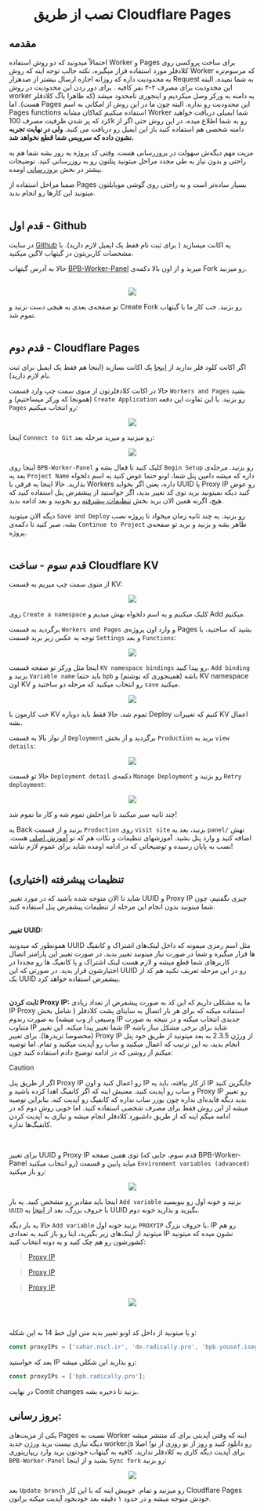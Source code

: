 <h1 align="center">نصب از طریق Cloudflare Pages</h1>

## مقدمه
احتمالاً میدونید که دو روش استفاده Worker و Pages برای ساخت پروکسی روی کلادفلر مورد استفاده قرار میگیره، نکته جالب توجه اینه که روش Worker که مرسوم‌تره یه محدودیت داره که روزانه اجازه ارسال بیشتر از صدهزار Request  به شما نمیده. البته این محدودیت برای مصرف ۲-۳ نفر کافیه . برای دور زدن این محدودیت در روش worker  یه دامنه به ورکر وصل میکردیم  و اینجوری نامحدود میشد (که ظاهرا باگ کلادفلر هست). اما Pages این محدودیت رو نداره. البته چون ما در این روش از امکانی به اسم Pages functions استفاده میکنیم  کماکان مشابه Worker شما ایمیلی دریافت خواهید کرد که پر شدن ظرفیت مصرف 100k رو به شما اطلاع میده، در این روش حتی اگر از دامنه شخصی هم استفاده کنید باز این ایمیل رو دریافت می کنید. **ولی در نهایت تجربه نشون داده که سرویس شما قطع نخواهد شد.**

مزیت  مهم دیگه‌ش سهولت در یروزرسانی هست. وقتی کد پروژه به روز بشه شما هم به راحتی و بدون نیاز به طی مجدد مراحل میتونید پنلتون رو به روزرسانی کنید. توضیحات بیشتر در بخش [بروزرسانی](#بروز-رسانی) اومده.

ضمنا مراحل استفاده از Pages بسیار ساده‌تر است و به راحتی روی گوشی موبایلتون میتونید این کارها رو انجام بدید.<br><br>

## قدم اول - Github
در سایت [Github](https://github.com/signup) یه اکانت میسازید ( برای ثبت نام فقط یک ایمیل لازم دارید). با مشخصات کاربریتون در گیتهاب لاگین میکنید.

حالا به آدرس گیتهاب [BPB-Worker-Panel](https://github.com/NiREvil/bia-pain-bache) میرید و از اون بالا دکمه‌ی Fork رو میزنید.
<br><br>
<p align="center">
  <img src="assets/images/Fork_repo.jpg">
</p>

تو صفحه‌ی بعدی به هیچی دست نزنید و Create Fork رو بزنید. خب کار ما با گیتهاب تموم شد.
<br><br>

## قدم دوم - Cloudflare Pages
اگر اکانت کلود فلر ندارید از [اینجا](https://dash.cloudflare.com/sign-up) یک اکانت بسازید (اینجا هم فقط یک ایمیل برای ثبت نام لازم دارید).

حالا در اکانت کلادفلرتون از منوی سمت چپ وارد قسمت `Workers and Pages` بشید (همونجا که ورکر میساختیم) و `Create Application` رو بزنید. با این تفاوت این دفعه `Pages` رو انتخاب میکنیم:

<p align="center">
  <img src="assets/images/Pages_application.jpg">
</p>

اینجا `Connect to Git` رو میزنید و میرید مرحله بعد:

<p align="center">
  <img src="assets/images/Connect_to_git.jpg">
</p>

اینجا روی `BPB-Worker-Panel` کلیک کنید تا فعال بشه و `Begin Setup` رو بزنید. مرحله‌ی بعد یه `Project Name` داره که میشه دامین پنل شما، اونو حتما عوض کنید یه اسم دلخواه بذارید. حالا اینجا یه فرقی با Workers داره، یعنی اگر بخواید UUID یا Proxy IP رو عوض کنید دیکه نمیتونید برید توی کد تغییر بدید، اگر خواستید از پیشفرض پنل استفاده کنید که هیچ، اگرنه همین الان برید بخش [تنظیمات پیشرفته](#تنظیمات-پیشرفته-اختیاری) رو بخونید و بعد ادامه بدید.

دیگه الان میتونید `Save and Deploy` رو بزنید.
یه چند ثانیه زمان میخواد تا پروژه نصب بشه، صبر کنید تا دکمه‌ی `Continue to Project` ظاهر بشه و بزنید و برید تو صفحه‌ی پروژه.
<br><br>
## قدم سوم - ساخت Cloudflare KV
از منوی سمت چپ میریم به قسمت KV:

<p align="center">
  <img src="assets/images/Nav_dash_kv.jpg">
</p>

روی `Create a namespace` کلیک میکنیم و یه اسم دلخواه بهش میدیم و Add میکنیم.


برگردید به قسمت `Workers and Pages` و وارد اون پروژه‌ی Pages بشید که ساختید، با توجه به عکس زیر برید قسمت `Settings` و بعد `Functions`:

<p align="center">
  <img src="assets/images/Settings_functions.jpg">
</p>


اینجا مثل ورکر تو صفحه قسمت `KV namespace bindings` رو پیدا کنید، `Add binding` بزنید و `Variable name` باید حتما `bpb` باشه (همینجوری که نوشتم) و KV namespace اون KV رو انتخاب میکنید که مرحله دو ساختید و `save` میکنید.

<p align="center">
  <img src="assets/images/Pages_bind_kv.jpg">
</p>

خب کارمون با KV تموم شد، حالا فقط باید دوباره Deploy کنیم که تغییرات KV اعمال بشه.

از نوار بالا به قسمت `Deployment` برگردید و از بخش `Production` برید به `view details`:

<p align="center">
  <img src="assets/images/Pages_production_details.jpg">
</p>

حالا تو قسمت `Deployment detail` دکمه‌ی `Manage Deployment` رو بزنید و `Retry deployment`:

<p align="center">
  <img src="assets/images/Pages_retry_deployment.jpg">
</p>

چند ثانیه صبر میکنید تا مراحلش تموم شه و کار ما تموم شد!

یه Back بزنید و از قسمت `Production` روی `visit site` بزنید، بعد یه `panel/` تهش اضافه کنید و وارد پنل بشید.
آموزشهای تنظیمات و نکات هم که تو [آموزش اصلی](configuration_fa.md)  هست.
نصب به پایان رسیده و توضیحاتی که در ادامه اومده شاید برای عموم لازم نباشه!
<br><br>
##  تنظیمات پیشرفته (اختیاری)
شاید تا الان متوجه شده باشید که در مورد تغییر UUID و Proxy IP چیزی نگفتیم، چون شما میتونید بدون انجام این مرحله از تنظیمات پیشفرض پنل استفاده کنید.
<br><br>

**تغییر UUID:**

همونطور که میدونید UUID  مثل اسم رمزی میمونه که داخل لینک‌های اشتراک و کانفیگ ها قرار میگیره و شما در صورت نیاز میتونید تغییر بدید. در صورت تغییر این پارامتر اتصال کاربرهای شما قطع میشه  و لازم هست لینک اشتراک و یا کانفیگ ها رو مجددا در اختیارشون قرار بدید. در صورتی که این UUID رو در این مرحله تعریف نکنید هم کد از یک UUID پیشفرض استفاده خواهد کرد.
<br><br>

**ثابت کردن Proxy IP:**
ما یه مشکلی داریم که این کد به صورت پیشفرض از تعداد زیادی IP Proxy استفاده میکنه که برای هر بار اتصال به سایتای پشت کلادفلر ( شامل بخش وسیعی از وب میشه) به صورت رندوم IP جدیدی انتخاب میکنه و در نتیجه به صورت متناوب IP شما تغییر پیدا میکنه. این تغییر IP شاید برای برخی مشکل ساز باشه (مخصوصا تریدرها). برای تغییر Proxy IP از ورژن 2.3.5 به بعد میتونید از طریق خود پنل انجام بدید، به این ترتیب که اعمال میکنید و ساب رو آپدیت میکنید و تمام. اما توصیه میکنم از روشی که در ادامه توضیح دادم استفاده کنید چون:

> [!CAUTION]
> اگر از طریق پنل Proxy IP رو اعمال کنید و اون IP از کار بیافته، باید یه IP جایگزین کنید و ساب رو آپدیت کنید. معنیش اینه که اگر کانفیگ اهدا کرده باشید و Proxy IP رو تغییر بدید دیگه فایده‌ای نداره چون یوزر ساب نداره که کانفیگ رو آپدیت کنه. بنابراین توصیه میشه از این روش فقط برای مصرف شخصی استفاده کنید. اما خوبی روش دوم که در ادامه میگم اینه که از طریق داشبورد کلادفلر انجام میشه و نیازی به آپدیت کردن کانفیگ‌ها نداره.


<br>

برای تغییر UUID و Proxy IP توی همین صفحه (قدم سوم، جایی که BPB-Worker-Panel رو انتخاب میکنید) میاید پایین و قسمت `Environment variables (advanced)` رو باز میکنید:

<p align="center">
  <img src="assets/images/Pages_env_vars.jpg">
</p>

اینجا باید مقادیر رو مشخص کنید. یه بار `Add variable` بزنید و خونه اول رو بنویسید `UUID` با حروف بزرگ، بعد از [اینجا](https://www.uuidgenerator.net/) یه UUID بگیرید و بذارید خونه دوم.

حالا یه بار دیگه `Add variable` بزنید خونه اول `PROXYIP` با حروف بزرگ، IP رو هم میتونید از لینک‌های زیر بگیرید، اینا رو باز کنید یه تعدادی IP نشون میده که میتونید کشورشون رو هم چک کنید و یه دونه انتخاب کنید:

>[Proxy IP](https://github.com/NiREvil/vless/blob/main/sub/ProxyIP.md)

>[Proxy IP](https://www.nslookup.io/domains/sahar.nscl.ir/dns-records/)

>[Proxy IP](https://www.nslookup.io/domains/bpb.yousef.isegaro.com/dns-records/)

<p align="center">
  <img src="assets/images/Proxy_ips.jpg">
</p>
<br>

و یا میتونید از داخل کد اونو تغییر بدید
متن اول خط 14 به این شکله:

```javascript
const proxyIPs = ['sahar.nscl.ir', 'de.radically.pro', 'bpb.yousef.isegaro.com'];
```

بعد که خواستید IP رو بذارید این شکلی میشه:
```javascript
const proxyIPs = ['bpb.radically.pro'];
```
در نهایت Comit changes بزنید تا ذخیره بشه.
<br>


## بروز رسانی:
یکی از مزیت‌های Pages نسبت به Worker اینه که وقتی آپدیتی برای کد منتشر میشه دیگه نیازی نیست برید ورژن جدید worker.js رو دانلود کنید و روز از نو روزی از نو! اصلا برای آپدیت دیگه کاری به کلادفلر ندارید. کافیه به گیتهاب خودتون برید وارد ریپازیتوری `BPB-Worker-Panel` بشید و از اینجا `Sync fork` رو بزنید:

<p align="center">
  <img src="assets/images/Sync_fork.jpg">
</p>

بعد `Update branch` رو میزنید و تمام. خوبیش اینه که با این کار Cloudflare Pages خودش متوجه میشه و در حدود ۱ دقیقه بعد خودبخود آپدیت میکنه براتون.
